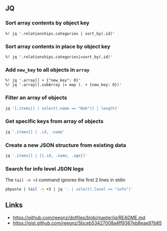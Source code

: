 ## JQ

### Sort array contents by object key

```vim
%! jq '.relationships.categories | sort_by(.id)'
```

### Sort array contents in place by object key

```vim
%! jq '.relationships.categories|=sort_by(.id)'
```

### Add `new_key` to all objects in `array`

```vim
%! jq '.array[] + {"new_key": 0}'
%! jq '.array[].subArray |= map (. + {new_key: 0})'
```

### Filter an array of objects

```bash
jq '[.items[] | select(.name == "Bob")] | length]'
```

### Get specific keys from array of objects

```bash
jq '.items[] | .id, .name'
```

### Create a new JSON structure from existing data

```bash
jq '.items[] | [{.id, .name, .age}]'

```

### Search for info level JSON logs

The `tail -n +3` command ignores the first 2 lines in stdin

```bash
pbpaste | tail -n +3 | jq '. | select(.level == "info")'
```

## Links

- https://github.com/reegnz/dotfiles/blob/master/jq/README.md
- https://gist.github.com/reegnz/5bceb53427008a4ff9367eb8eae97b85
